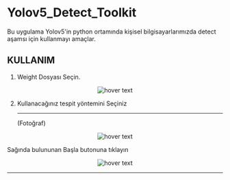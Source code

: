 # Yolov5_Detect_Toolkit
 Bu uygulama Yolov5'in  python ortamında kişisel bilgisayarlarımızda detect aşamsı için kullanmayı amaçlar.
 
## KULLANIM

1. Weight Dosyası Seçin.
<p align="center">
  <img src="https://user-images.githubusercontent.com/82450697/126066132-57e8e065-e3b4-4e87-8567-4433e81d330f.png"  title="hover text">
</p>
 
 2. Kullanacağınız tespit yöntemini Seçiniz <hr>
(Fotoğraf)
<p align="center">
  <img src="https://user-images.githubusercontent.com/82450697/126066180-ed2eabf1-96f1-4e09-a925-2b534e4adac1.png"  title="hover text">
</p>
Sağında bulununan Başla butonuna tıklayın

<p align="center">
  <img src="https://user-images.githubusercontent.com/82450697/126066203-0b6c5dd3-aaf7-417e-a0fe-405684cd5ac8.png"  title="hover text">
</p>

<hr>

 
 
